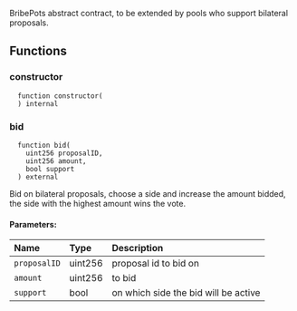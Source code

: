 BribePots abstract contract, to be extended by pools who support bilateral proposals.


## Functions
### constructor
```solidity
  function constructor(
  ) internal
```




### bid
```solidity
  function bid(
    uint256 proposalID,
    uint256 amount,
    bool support
  ) external
```
Bid on bilateral proposals, choose a side and increase the amount bidded, the side with the highest amount wins the vote.


#### Parameters:
| Name | Type | Description                                                          |
| :--- | :--- | :------------------------------------------------------------------- |
|`proposalID` | uint256 | proposal id to bid on
|`amount` | uint256 | to bid
|`support` | bool | on which side the bid will be active

